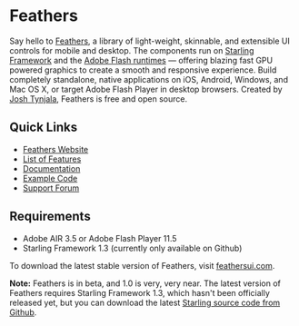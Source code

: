 # Feathers

Say hello to [Feathers](http://feathersui.com/), a library of light-weight, skinnable, and extensible UI controls for mobile and desktop. The components run on [Starling Framework](http://starling-framework.org/) and the [Adobe Flash runtimes](http://gaming.adobe.com/technologies/) — offering blazing fast GPU powered graphics to create a smooth and responsive experience. Build completely standalone, native applications on iOS, Android, Windows, and Mac OS X, or target Adobe Flash Player in desktop browsers. Created by [Josh Tynjala](http://twitter.com/joshtynjala), Feathers is free and open source.

## Quick Links

* [Feathers Website](http://feathersui.com/)
* [List of Features](http://wiki.starling-framework.org/feathers/features)
* [Documentation](http://wiki.starling-framework.org/feathers/start)
* [Example Code](https://github.com/joshtynjala/feathers-examples)
* [Support Forum](http://forum.starling-framework.org/forum/feathers)

## Requirements

* Adobe AIR 3.5 or Adobe Flash Player 11.5
* Starling Framework 1.3 (currently only available on Github)

To download the latest stable version of Feathers, visit [feathersui.com](http://feathersui.com/).

**Note:** Feathers is in beta, and 1.0 is very, very near. The latest version of Feathers requires Starling Framework 1.3, which hasn't been officially released yet, but you can download the latest [Starling source code from Github](https://github.com/PrimaryFeather/Starling-Framework).